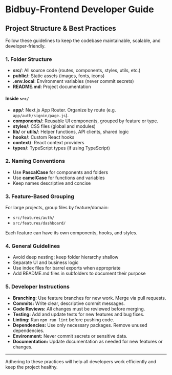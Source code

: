 # Bidbuy-Frontend Developer Guide

## Project Structure & Best Practices

Follow these guidelines to keep the codebase maintainable, scalable, and developer-friendly.

### 1. Folder Structure

- **src/**: All source code (routes, components, styles, utils, etc.)
- **public/**: Static assets (images, fonts, icons)
- **.env.local**: Environment variables (never commit secrets)
- **README.md**: Project documentation

#### Inside `src/`

- **app/**: Next.js App Router. Organize by route (e.g. `app/auth/signin/page.js`).
- **components/**: Reusable UI components, grouped by feature or type.
- **styles/**: CSS files (global and modules)
- **lib/** or **utils/**: Helper functions, API clients, shared logic
- **hooks/**: Custom React hooks
- **context/**: React context providers
- **types/**: TypeScript types (if using TypeScript)

### 2. Naming Conventions

- Use **PascalCase** for components and folders
- Use **camelCase** for functions and variables
- Keep names descriptive and concise

### 3. Feature-Based Grouping

For large projects, group files by feature/domain:

- `src/features/auth/`
- `src/features/dashboard/`

Each feature can have its own components, hooks, and styles.

### 4. General Guidelines

- Avoid deep nesting; keep folder hierarchy shallow
- Separate UI and business logic
- Use index files for barrel exports when appropriate
- Add README.md files in subfolders to document their purpose

### 5. Developer Instructions

- **Branching:** Use feature branches for new work. Merge via pull requests.
- **Commits:** Write clear, descriptive commit messages.
- **Code Reviews:** All changes must be reviewed before merging.
- **Testing:** Add and update tests for new features and bug fixes.
- **Linting:** Run `npm run lint` before pushing code.
- **Dependencies:** Use only necessary packages. Remove unused dependencies.
- **Environment:** Never commit secrets or sensitive data.
- **Documentation:** Update documentation as needed for new features or changes.

---

Adhering to these practices will help all developers work efficiently and keep the project healthy.
